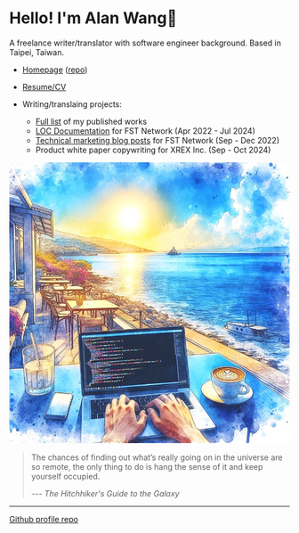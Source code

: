 # Hello! I'm Alan Wang👋

A freelance writer/translator with software engineer background. Based in Taipei, Taiwan.

- [Homepage](https://alankrantas.github.io/) ([repo](https://github.com/alankrantas/alankrantas.github.io))
- [Resume/CV](https://www.cake.me/krantas)

- Writing/translaing projects:
  - [Full list](https://github.com/alankrantas/alankrantas/blob/main/works/published.md) of my published works
  - [LOC Documentation](https://loc-documentation.vercel.app/) for FST Network (Apr 2022 - Jul 2024)
  - [Technical marketing blog posts](https://www.fst.network/blog) for FST Network (Sep - Dec 2022)
  - Product white paper copywriting for XREX Inc. (Sep - Oct 2024)

![profile](profile.jpg)

> The chances of finding out what’s really going on in the universe are so remote, the only thing to do is hang the sense of it and keep yourself occupied.
> 
> --- _The Hitchhiker's Guide to the Galaxy_

---

[Github profile repo](https://github.com/alankrantas/alankrantas)
